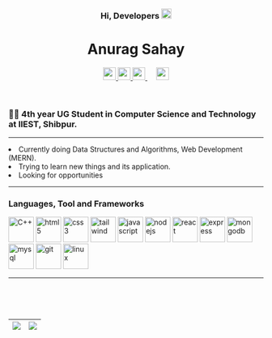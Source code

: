 <h3 align="center">Hi, Developers <img src=https://media.tenor.com/nebZyl8oN7IAAAAj/wave-hello.gif width="20" height="20" /> </h3>
<h1 align="center"> Anurag Sahay</h1>

<p align="center">
  
<a href="mailto:anuragtbg@gmail.com">
  <img src="https://img.shields.io/badge/Gmail-D14836?style=for-the-badge&logo=gmail&logoColor=white" height=25>
</a>
  
<a href="https://www.linkedin.com/in/anurag-sahay-7523bb220/">
  <img src="https://img.shields.io/badge/linkedin-%230077B5.svg?&style=for-the-badge&logo=linkedin&logoColor=white" height=25>
</a> 
  
<a target="_blank" href=https://codeforces.com/profile/anurag_5>
  <img src="https://badges.joonhyung.xyz/codeforces/anurag_5.svg" height="25" />
</a>
&emsp13;  &emsp13;
<a target="_blank" href=https://github.com/anuragsahay5>
  <img src="https://komarev.com/ghpvc/?username=anuragsahay5" height="25" alt="anuragsahay5"/>
</a>

</p>
<br>

### 👨‍🎓 4th year UG Student in **Computer Science and Technology** at **IIEST, Shibpur**.
<hr>
<li> Currently doing Data Structures and Algorithms, Web Development (MERN). </li>
<li> Trying to learn new things and its application. </li>
<li> Looking for opportunities </li>

<hr>
<!-- <h3 align="center">That's All i Know</h3> -->
<h3 align="left">Languages, Tool and Frameworks </h3>

<p align="left">
<img src=https://upload.wikimedia.org/wikipedia/commons/1/18/ISO_C%2B%2B_Logo.svg alt=C++ width="50" height="50"/>
<img src=https://upload.wikimedia.org/wikipedia/commons/6/61/HTML5_logo_and_wordmark.svg alt=html5 width="50" height="50"/>
<img src=https://upload.wikimedia.org/wikipedia/commons/d/d5/CSS3_logo_and_wordmark.svg alt=css3 width="50" height="50"/>
<img src=https://upload.wikimedia.org/wikipedia/commons/d/d5/Tailwind_CSS_Logo.svg alt=tailwind css width="50" height="50"/>
<img src=https://upload.wikimedia.org/wikipedia/commons/9/99/Unofficial_JavaScript_logo_2.svg alt=javascript width="50" height="50"/>
<img src=https://upload.wikimedia.org/wikipedia/commons/d/d9/Node.js_logo.svg alt=nodejs width="50" height="50"/>
 <img src=https://upload.wikimedia.org/wikipedia/commons/a/a7/React-icon.svg alt=react width="50" height="50"/>
 <img src="https://img.icons8.com/?size=512&id=kg46nzoJrmTR&format=png" alt=express width="50" height="50"/>
<img src=https://upload.wikimedia.org/wikipedia/commons/9/93/MongoDB_Logo.svg alt=mongodb width="50" height="50"/>
<img src=https://www.vectorlogo.zone/logos/mysql/mysql-icon.svg alt=mysql width="50" height="50"/>
<img src=https://upload.wikimedia.org/wikipedia/commons/3/3f/Git_icon.svg alt=git width="50" height="50"/>
<img src=https://upload.wikimedia.org/wikipedia/commons/3/35/Tux.svg alt=linux width="50" height="50"/>
</p>

<hr>
<br><br><br>

|![](https://github-readme-stats.vercel.app/api?username=anuragsahay5&&show_icons=true&title_color=ffffff&icon_color=bb2acf&text_color=daf7dc&bg_color=151515)|![](https://github-readme-stats.vercel.app/api/top-langs/?username=anuragsahay5&layout=compact&theme=tokyonight&langs_count=10)|
|-|-|

<br>
<br>
